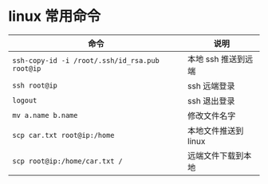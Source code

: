 # linux 常用命令

| 命令                                           | 说明                 |
| ---------------------------------------------- | -------------------- |
| `ssh-copy-id -i /root/.ssh/id_rsa.pub root@ip` | 本地 ssh 推送到远端  |
| `ssh root@ip`                                  | ssh 远端登录         |
| `logout`                                       | ssh 退出登录         |
| `mv a.name b.name`                             | 修改文件名字         |
| `scp car.txt root@ip:/home`                    | 本地文件推送到 linux |
| `scp root@ip:/home/car.txt /`                  | 远端文件下载到本地   |
